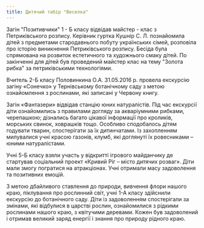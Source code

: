 ```yaml
---
title: Дитячий табір "Веселка"
---
```


Загін "Позитивчики" 1 - Б класу відвідав майстер - клас з Петриківського розпису. Керівник гуртка Кушнір С. Л. познайомила дітей з предметами стародавнього побуту українських сімей, розповіла про історію виникнення Петриківського розпису. Бесіда була спрямована на розвиток естетичного та художнього смаку дітей. По закінченні для дітей був проведений майстер клас на тему "Золота рибка" за петриківськими технологіями.

<slideshow id="_/72157668815423711" />

Вчитель 2-Б класу Половинкина О.А. 31.05.2016 р. провела екскурсію загіну «Сонечко» у Тернівському ботанічному саду з метою ознайомлення з рослинами, які записані у Червону книгу.

<slideshow id="_/72157668817743921" />

Загін «Фантазери» відвідав станцію юних натуралістів. Під час екскурсії діти ознайомились з правилами догляду за акваріумними рибками, черепашкою; дізнались багато цікавої інформації про кроликів, морських свинок, ховрашків тощо. Особливо сподобалось дітям годувати тварин, спостерігати за їх дитинчатами. Із захопленням милувалися учні красою газонів, клумб, які доглянуті їх ровесниками – юними натуралістами.

<slideshow id="_/72157666670699904" />

Учні 5-Б класу взяли участь у відкритті ігрового майданчику де стартував соціальний проект «Кривий Ріг – місто дитячих розваг». Діти мали змогу погратися на атракціонах. Учні отримали масу задоволення та позитивних емоцій.

<slideshow id="_/72157668937032952" />

З метою дбайливого ставлення до природи, вивчення флори нашого краю, піклування про рослинний світ, учні 1-А класу здійснили екскурсію до ботанічного саду. Діти із задоволенням спостерігали за змінами, які відбулися в царстві рослин, ознайомилися з рідкими рослинами нашого краю, з квітучими деревами. Кожен був задоволений і отримав великий заряд енергії і знання про природу рідного краю.

<slideshow id="_/72157669430155286" />
